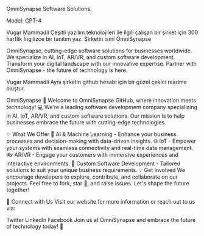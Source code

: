 OmniSynapse Software Solutions.

Model: GPT-4

Vugar Mammadli
Çeşitli yazılım teknolojileri ile ilgili çalışan bir şirket için 300 harflik İngilizce bir tanıtım yaz. Şirketin ismi OmniSynapse

OmniSynapse, cutting-edge software solutions for businesses worldwide. We specialize in AI, IoT, AR/VR, and custom software development. Transform your digital landscape with our innovative expertise. Partner with OmniSynapse - the future of technology is here.




Vugar Mammadli
Aynı şirketin github hesabı için bir güzel çekici readme oluştur.

OmniSynapse :rocket:
Welcome to OmniSynapse GitHub, where innovation meets technology! :computer: We're a leading software development company specializing in AI, IoT, AR/VR, and custom software solutions. Our mission is to help businesses embrace the future with cutting-edge technologies.

:sparkles: What We Offer
:brain: AI & Machine Learning - Enhance your business processes and decision-making with data-driven insights.
:globe_with_meridians: IoT - Empower your systems with seamless connectivity and real-time data management.
:eyeglasses: AR/VR - Engage your customers with immersive experiences and interactive environments.
:wrench: Custom Software Development - Tailored solutions to suit your unique business requirements.
:bulb: Get Involved
We encourage developers to explore, contribute, and collaborate on our projects. Feel free to fork, star :star2:, and raise issues. Let's shape the future together!

:email: Connect with Us
Visit our website for more information or reach out to us via:

Twitter
LinkedIn
Facebook
Join us at OmniSynapse and embrace the future of technology today! :tada:
